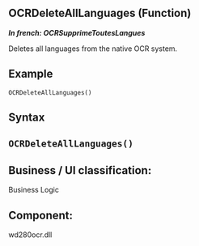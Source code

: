 
## OCRDeleteAllLanguages (Function)

***In french: OCRSupprimeToutesLangues***



<a name="XUse"></a>
<a name="Use"></a>
<a name="description"></a>
Deletes all languages from the native OCR system. 
<a name="Example1"></a>
<a name="sample_code"></a>

## Example


```wl
OCRDeleteAllLanguages()
```

<a name="XSYNTAX"></a>

## Syntax
<a name="SYNTAX1"></a>

`OCRDeleteAllLanguages()`
---



<a name="XComponent"></a>

## Business / UI classification:
Business Logic
## Component:
wd280ocr.dll
